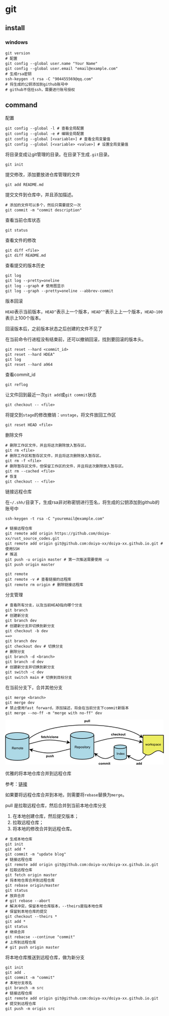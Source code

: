 # git

## install

### windows

```shell
git version
# 配置
git config --global user.name "Your Name"
git config --global user.email "email@example.com"
# 生成rsa密钥
ssh-keygen -t rsa -C "904455569@qq.com"
# 将生成的公钥添加到github账号中
# github不信任ssh，需要进行账号授权
```

## command

配置

```shell
git config --global -l # 查看全局配置
git config --global -e # 编辑全局配置
git config --global [<variable>] # 查看全局变量值
git config --global [<variable> <value>] # 设置全局变量值

```

将目录变成让git管理的目录。在目录下生成`.git`目录。

```shell
git init
```

提交修改，添加要放进仓库管理的文件

```shell
git add README.md
```

提交文件到仓库中，并且添加描述。

```shell
# 添加的文件可以多个，然后只需要提交一次
git commit -m "commit description"
```

查看当前仓库状态

```shell
git status
```

查看文件的修改

```shell
git diff <file>
git diff README.md
```

查看提交的版本历史

```shell
git log
git log --pretty=oneline
git log --graph # 使用图显示
git log --graph --pretty=oneline --abbrev-commit
```

版本回滚

`HEAD`表示当前版本，`HEAD^`表示上一个版本，`HEAD^^`表示上上一个版本，`HEAD~100`表示上100个版本。

回滚版本后，之前版本状态之后创建的文件不见了

在当前命令行进程没有结束前，还可以撤销回滚，找到要回滚的版本头。

```shell
git reset --hard <commit_id>
git reset --hard HDEA^
git log
git reset --hard a964
```

查看commit_id

```shell
git reflog
```

让文件回到最近一次`git add`或`git commit`状态

```shell
git checkout -- <file>
```

将提交到`stage`的修改撤销：`unstage`，将文件放回工作区

```shell
git reset HEAD <file>
```

删除文件

```shell
# 删除工作区文件，并且将这次删除放入暂存区。
git rm <file>
# 删除工作区和暂存区文件，并且将这次删除放入暂存区。
git rm -f <file>
# 删除暂存区文件，但保留工作区的文件，并且将这次删除放入暂存区。
git rm --cached <file>
# 恢复
git checkout -- <file>
```

链接远程仓库

在`~/.shh/`目录下，生成rsa非对称密钥进行签名，将生成的公钥添加到github的账号中

```shell
ssh-keygen -t rsa -C "youremail@example.com"
```

```shell
# 链接远程仓库
git remote add origin https://github.com/doiya-xx/rust_source_codes.git
git remote add origin git@github.com:doiya-xx/doiya-xx.github.io.git # 使用SSH
# 推送
git push -u origin master # 第一次推送需要使用 -u
git push origin master
```

```shell
git remote
git remote -v # 查看链接的远程库
git remote rm origin # 删除链接远程库
```

分支管理

```shell
# 查看所有分支，以及当前HEAD指向哪个分支
git branch
# 创建新分支
git branch dev 
# 创建新分支并切换到新分支
git checkout -b dev 
==>
git branch dev
git checkout dev # 切换分支
# 删除分支
git branch -d <branch>
git branch -d dev
# 创建新分支并切换到新分支
git switch -c dev
git switch main # 切换到目标分支
```

在当前分支下，合并其他分支

```shell
git merge <branch>
git merge dev
# 禁止使用fast forward，添加描述，将会在当前分支下commit新版本
git merge --no-ff -m "merge with no-ff" dev 
```

![git-1](./img/git-1.jpg)

优雅的将本地仓库合并到远程仓库

参考：[链接](https://blog.csdn.net/qq_41603165/article/details/104922336)

如果要将远程仓库合并到本地，则需要将`rebase`替换为`merge`。

pull 是拉取远程仓库，然后合并到当前本地仓库分支

1. 在本地创建仓库，然后提交版本；
2. 拉取远程仓库；
3. 将本地的修改合并到远程仓库。

```shell
# 生成本地仓库
git init
git add *
git commit -m "update blog"
# 链接远程仓库
git remote add origin git@github.com:doiya-xx/doiya-xx.github.io.git
# 拉取远程仓库
git fetch origin master
# 将本地仓库合并到远程仓库
git rebase origin/master
git status
# 放弃合并
# git rebase --abort
# 解决冲突，保留本地仓库版本，--theirs是指本地仓库
# 保留到本地仓库的提交
git checkout --theirs *
git add *
git status
# 继续合并
git rebacse --continue "commit"
# 上传到远程仓库
# git push origin master
```

将本地仓库推送到远程仓库，做为新分支

```shell
git init
git add .
git commit -m "commit"
# 本地分支改名
git branch -m src
# 链接远程仓库
git remote add origin git@github.com:doiya-xx/doiya-xx.github.io.git
# 提交到远程仓库
git push -m origin src
```